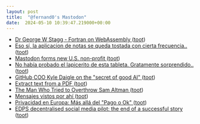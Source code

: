 ```yaml
---
layout: post
title:  "@fernand0's Mastodon"
date:  2024-05-10 10:39:47.219000+00:00
---
```

*  [Dr George W Stagg - Fortran on WebAssembly ](https://gws.phd/posts/fortran_wasm) ([toot](https://mastodon.social/@fernand0/112416364115852597))
*  [Eso sí, la aplicacion de notas se queda tostada con cierta frecuencia.. ](https://mastodon.social/@fernand0/112416053283937643) ([toot](https://mastodon.social/@fernand0/112416053283937643))
*  [Mastodon forms new U.S. non-profit ](https://blog.joinmastodon.org/2024/04/mastodon-forms-new-u.s.-non-profit) ([toot](https://mastodon.social/@fernand0/112416049172221530))
*  [No había probado el lapicerito de esta tableta. Gratamente sorprendido.. ](https://mastodon.social/@fernand0/112415913179313643) ([toot](https://mastodon.social/@fernand0/112415913179313643))
*  [GitHub COO Kyle Daigle on the "secret of good AI" ](https://bigthink.com/business/github-coo-kyle-daigle-on-the-secret-of-good-ai) ([toot](https://mastodon.social/@fernand0/112415840201951242))
*  [Extract text from a PDF ](https://www.johndcook.com/blog/2024/04/20/extract-text-from-a-pdf) ([toot](https://mastodon.social/@fernand0/112415684139238413))
*  [The Man Who Tried to Overthrow Sam Altman ](https://www.theatlantic.com/technology/archive/2023/11/openai-ilya-sutskever-sam-altman-fired/676072) ([toot](https://mastodon.social/@fernand0/112414203969466379))
*  [Mensajes vistos por ahí ](https://avecesunafoto.wordpress.com/2024/05/09/mensajes-vistos-por-ahi) ([toot](https://mastodon.social/@fernand0/112412290447021359))
*  [Privacidad en Europa: Más allá del "Pago o Ok" ](https://hilmer.vip/privacidad) ([toot](https://mastodon.social/@fernand0/112412254867117954))
*  [EDPS decentralised social media pilot: the end of a successful story ](https://www.edps.europa.eu/press-publications/press-news/press-releases/2024/edps-decentralised-social-media-pilot-end-successful-story_e) ([toot](https://mastodon.social/@fernand0/112412060464255372))
